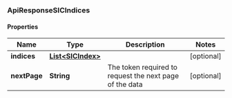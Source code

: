 
### ApiResponseSICIndices

#### Properties
Name | Type | Description | Notes
------------ | ------------- | ------------- | -------------
**indices** | [**List&lt;SICIndex&gt;**](SICIndex.md) |  |  [optional]
**nextPage** | **String** | The token required to request the next page of the data |  [optional]



